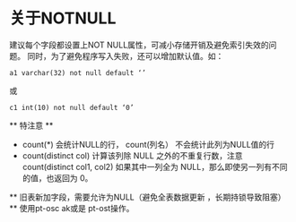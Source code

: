 # 关于NOTNULL

建议每个字段都设置上NOT NULL属性，可减小存储开销及避免索引失效的问题。
同时，为了避免程序写入失败，还可以增加默认值。如：

```
a1 varchar(32) not null default ‘’
```

或

```
c1 int(10) not null default ‘0’
```

** 特注意 **

* count(*)  会统计NULL的行， count(列名） 不会统计此列为NULL值的行
* count(distinct col) 计算该列除 NULL 之外的不重复行数，注意 count(distinct col1, col2) 如果其中一列全为 NULL，那么即使另一列有不同的值，也返回为 0。

**  旧表新加字段，需要允许为NULL（避免全表数据更新 ，长期持锁导致阻塞）  **
使用pt-osc ak或是 pt-ost操作。
